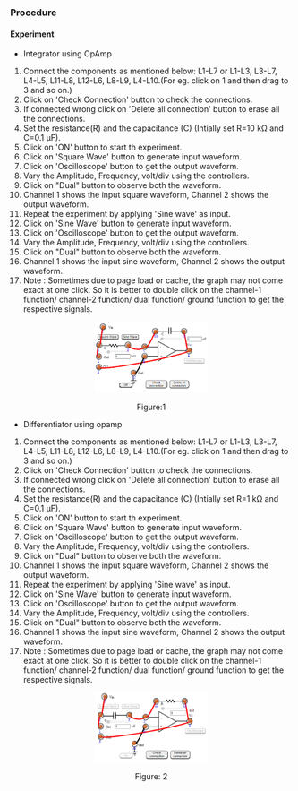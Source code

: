 ### Procedure

#### Experiment
- Integrator using OpAmp
1. Connect the components as mentioned below:
L1-L7 or L1-L3, L3-L7, L4-L5, L11-L8, L12-L6, L8-L9, L4-L10.(For eg. click on 1 and then drag to 3 and so on.)
2. Click on 'Check Connection' button to check the connections.
3. If connected wrong click on 'Delete all connection' button to erase all the connections.
4. Set the resistance(R) and the capacitance (C) (Intially set R=10 kΩ and C=0.1 µF).
5. Click on 'ON' button to start th experiment.
6. Click on 'Square Wave' button to generate input waveform.
7. Click on 'Oscilloscope' button to get the output waveform.
8. Vary the Amplitude, Frequency, volt/div using the controllers.
9. Click on "Dual" button to observe both the waveform.
10. Channel 1 shows the input square waveform, Channel 2 shows the output waveform.
11. Repeat the experiment by applying 'Sine wave' as input.
12. Click on 'Sine Wave' button to generate input waveform.
13. Click on 'Oscilloscope' button to get the output waveform.
14. Vary the Amplitude, Frequency, volt/div using the controllers.
15. Click on "Dual" button to observe both the waveform.
16. Channel 1 shows the input sine waveform, Channel 2 shows the output waveform.
17. Note : Sometimes due to page load or cache, the graph may not come exact at one click. So it is better to double click on the channel-1 function/ channel-2 function/ dual function/ ground function to get the respective signals.

                                    

<div align="center">
<img src="images/integrator_opamp_pr.png" width="40%">
<p>Figure:1</p>
</div>

- Differentiator using opamp
1. Connect the components as mentioned below:
L1-L7 or L1-L3, L3-L7, L4-L5, L11-L8, L12-L6, L8-L9, L4-L10.(For eg. click on 1 and then drag to 3 and so on.)
2. Click on 'Check Connection' button to check the connections.
3. If connected wrong click on 'Delete all connection' button to erase all the connections.
4. Set the resistance(R) and the capacitance (C) (Intially set R=1 kΩ and C=0.1 µF).
5. Click on 'ON' button to start th experiment.
6. Click on 'Square Wave' button to generate input waveform.
7. Click on 'Oscilloscope' button to get the output waveform.
8. Vary the Amplitude, Frequency, volt/div using the controllers.
9. Click on "Dual" button to observe both the waveform.
10. Channel 1 shows the input square waveform, Channel 2 shows the output waveform.
11. Repeat the experiment by applying 'Sine wave' as input.
12. Click on 'Sine Wave' button to generate input waveform.
13. Click on 'Oscilloscope' button to get the output waveform.
14. Vary the Amplitude, Frequency, volt/div using the controllers.
15. Click on "Dual" button to observe both the waveform.
16. Channel 1 shows the input sine waveform, Channel 2 shows the output waveform.
17. Note : Sometimes due to page load or cache, the graph may not come exact at one click. So it is better to double click on the channel-1 function/ channel-2 function/ dual function/ ground function to get the respective signals.

<div align="center">
<img src="images/differentiator_opamp_pr.png" width="40%">
<p>Figure: 2</p>
</div>






